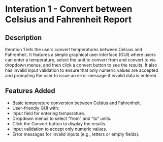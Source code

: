 # Interation 1 - Convert between Celsius and Fahrenheit Report

## Description
Iteration 1 lets the users convert temperatures between Celsius and Fahrenheit. It features a simple graphical user interface (GUI) where users can enter a temperature, select the unit to convert from and convert to via dropdown menus, and then click a convert button to see the results. It also has invalid input validation to ensure that only numeric values are accepted and prompting the user to issue an error message if invalid data is entered. 

## Features Added 
- Basic temperature conversion between Celsius and Fahrenheit. 
- User-friendly GUI with: 
- Input field for entering temperature. 
- Dropdown menus to select “from” and “to” units. 
- Click the Convert button to display the results. 
- Input validation to accept only numeric values. 
- Error messages for invalid inputs (e.g., letters or empty fields). 
